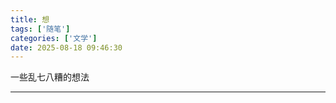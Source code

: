```yaml
---
title: 想
tags: ['随笔']
categories: ['文学']
date: 2025-08-18 09:46:30
---
```


一些乱七八糟的想法

---
<!-- more -->

